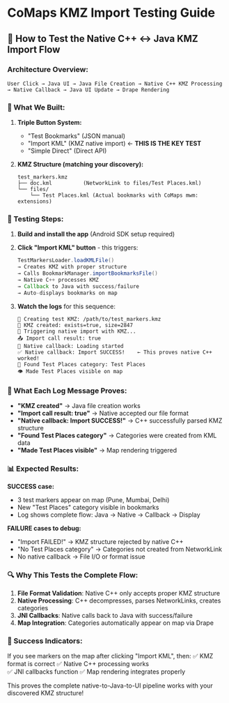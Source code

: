 # CoMaps KMZ Import Testing Guide

## 🧪 How to Test the Native C++ ↔ Java KMZ Import Flow

### **Architecture Overview:**
```
User Click → Java UI → Java File Creation → Native C++ KMZ Processing → Native Callback → Java UI Update → Drape Rendering
```

### **🔧 What We Built:**

1. **Triple Button System:**
   - "Test Bookmarks" (JSON manual) 
   - "Import KML" (KMZ native import) ← **THIS IS THE KEY TEST**
   - "Simple Direct" (Direct API)

2. **KMZ Structure (matching your discovery):**
   ```
   test_markers.kmz
   ├── doc.kml          (NetworkLink to files/Test Places.kml)
   └── files/
       └── Test Places.kml (Actual bookmarks with CoMaps mwm: extensions)
   ```

### **🚀 Testing Steps:**

1. **Build and install the app** (Android SDK setup required)

2. **Click "Import KML" button** - this triggers:
   ```java
   TestMarkersLoader.loadKMLFile() 
   → Creates KMZ with proper structure
   → Calls BookmarkManager.importBookmarksFile()
   → Native C++ processes KMZ
   → Callback to Java with success/failure
   → Auto-displays bookmarks on map
   ```

3. **Watch the logs** for this sequence:
   ```
   🔨 Creating test KMZ: /path/to/test_markers.kmz
   📁 KMZ created: exists=true, size=2847
   🚀 Triggering native import with KMZ...
   📤 Import call result: true
   🔄 Native callback: Loading started
   ✅ Native callback: Import SUCCESS!    ← This proves native C++ worked!
   🎯 Found Test Places category: Test Places
   👁️ Made Test Places visible on map
   ```

### **🎯 What Each Log Message Proves:**

- **"KMZ created"** → Java file creation works
- **"Import call result: true"** → Native accepted our file format  
- **"Native callback: Import SUCCESS!"** → C++ successfully parsed KMZ structure
- **"Found Test Places category"** → Categories were created from KML data
- **"Made Test Places visible"** → Map rendering triggered

### **📊 Expected Results:**

**SUCCESS case:**
- 3 test markers appear on map (Pune, Mumbai, Delhi)
- New "Test Places" category visible in bookmarks
- Log shows complete flow: Java → Native → Callback → Display

**FAILURE cases to debug:**
- "Import FAILED!" → KMZ structure rejected by native C++
- "No Test Places category" → Categories not created from NetworkLink
- No native callback → File I/O or format issue

### **🔍 Why This Tests the Complete Flow:**

1. **File Format Validation**: Native C++ only accepts proper KMZ structure
2. **Native Processing**: C++ decompresses, parses NetworkLinks, creates categories  
3. **JNI Callbacks**: Native calls back to Java with success/failure
4. **Map Integration**: Categories automatically appear on map via Drape

### **🎉 Success Indicators:**

If you see markers on the map after clicking "Import KML", then:
✅ KMZ format is correct
✅ Native C++ processing works  
✅ JNI callbacks function
✅ Map rendering integrates properly

This proves the complete native-to-Java-to-UI pipeline works with your discovered KMZ structure!
